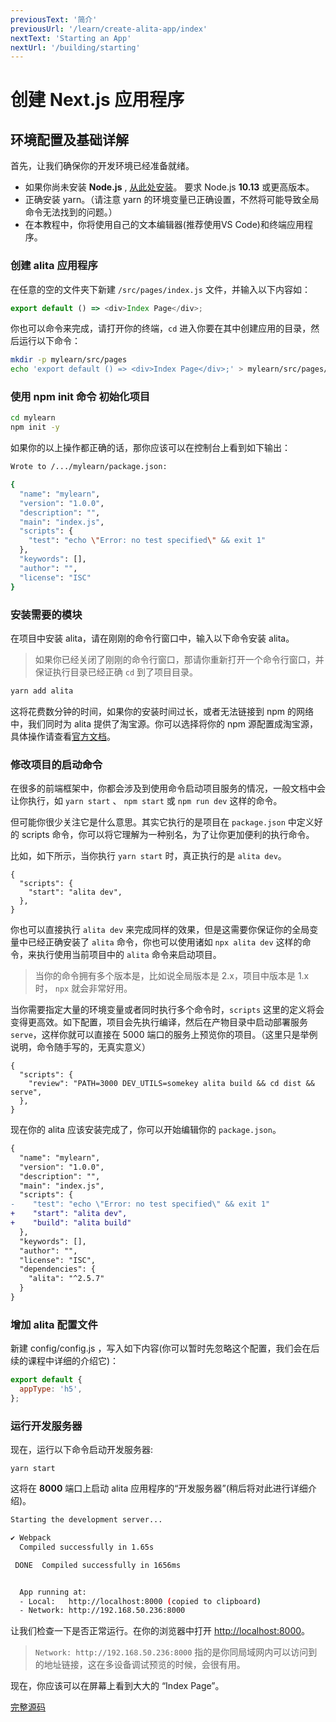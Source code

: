 ```yaml
---
previousText: '简介'
previousUrl: '/learn/create-alita-app/index'
nextText: 'Starting an App'
nextUrl: '/building/starting'
---
```


# 创建 Next.js 应用程序

## 环境配置及基础详解

首先，让我们确保你的开发环境已经准备就绪。

- 如果你尚未安装 **Node.js** , [从此处安装](https://nodejs.org/en/)。 要求 Node.js **10.13** 或更高版本。
- 正确安装 yarn。（请注意 yarn 的环境变量已正确设置，不然将可能导致全局命令无法找到的问题。）
- 在本教程中，你将使用自己的文本编辑器(推荐使用VS Code)和终端应用程序。

### 创建 alita 应用程序

在任意的空的文件夹下新建 `/src/pages/index.js` 文件，并输入以下内容如：

```js
export default () => <div>Index Page</div>;
```

你也可以命令来完成，请打开你的终端，`cd` 进入你要在其中创建应用的目录，然后运行以下命令：

```bash
mkdir -p mylearn/src/pages
echo 'export default () => <div>Index Page</div>;' > mylearn/src/pages/index.js
```

### 使用 npm init 命令 初始化项目

```bash
cd mylearn
npm init -y
```

如果你的以上操作都正确的话，那你应该可以在控制台上看到如下输出：

```bash
Wrote to /.../mylearn/package.json:

{
  "name": "mylearn",
  "version": "1.0.0",
  "description": "",
  "main": "index.js",
  "scripts": {
    "test": "echo \"Error: no test specified\" && exit 1"
  },
  "keywords": [],
  "author": "",
  "license": "ISC"
}
```

### 安装需要的模块

在项目中安装 alita，请在刚刚的命令行窗口中，输入以下命令安装 alita。

> 如果你已经关闭了刚刚的命令行窗口，那请你重新打开一个命令行窗口，并保证执行目录已经正确 `cd` 到了项目目录。

```bash
yarn add alita
```

这将花费数分钟的时间，如果你的安装时间过长，或者无法链接到 npm 的网络中，我们同时为 alita 提供了淘宝源。你可以选择将你的 npm 源配置成淘宝源，具体操作请查看[官方文档](https://cnpmjs.org/)。

### 修改项目的启动命令

在很多的前端框架中，你都会涉及到使用命令启动项目服务的情况，一般文档中会让你执行，如 `yarn start` 、 `npm start` 或 `npm run dev` 这样的命令。

但可能你很少关注它是什么意思。其实它执行的是项目在 `package.json` 中定义好的 scripts 命令，你可以将它理解为一种别名，为了让你更加便利的执行命令。

比如，如下所示，当你执行 `yarn start` 时，真正执行的是 `alita dev`。

```
{
  "scripts": {
    "start": "alita dev",
  },
}
```

你也可以直接执行 `alita dev` 来完成同样的效果，但是这需要你保证你的全局变量中已经正确安装了 `alita` 命令，你也可以使用诸如 `npx alita dev` 这样的命令，来执行使用当前项目中的 `alita` 命令来启动项目。


> 当你的命令拥有多个版本是，比如说全局版本是 2.x，项目中版本是 1.x 时， `npx` 就会非常好用。

当你需要指定大量的环境变量或者同时执行多个命令时，`scripts` 这里的定义将会变得更高效。如下配置，项目会先执行编译，然后在产物目录中启动部署服务 `serve`，这样你就可以直接在 5000 端口的服务上预览你的项目。（这里只是举例说明，命令随手写的，无真实意义）

```
{
  "scripts": {
    "review": "PATH=3000 DEV_UTILS=somekey alita build && cd dist && serve",
  },
}
```

现在你的 alita 应该安装完成了，你可以开始编辑你的 `package.json`。

```diff
{
  "name": "mylearn",
  "version": "1.0.0",
  "description": "",
  "main": "index.js",
  "scripts": {
-    "test": "echo \"Error: no test specified\" && exit 1"
+    "start": "alita dev",
+    "build": "alita build"
  },
  "keywords": [],
  "author": "",
  "license": "ISC",
  "dependencies": {
    "alita": "^2.5.7"
  }
}

```

### 增加 alita 配置文件

新建 config/config.js ，写入如下内容(你可以暂时先忽略这个配置，我们会在后续的课程中详细的介绍它)：

```js
export default {
  appType: 'h5',
};
```

### 运行开发服务器

现在，运行以下命令启动开发服务器:

```shell
yarn start
```

这将在 **8000** 端口上启动 alita 应用程序的“开发服务器”(稍后将对此进行详细介绍)。

```bash
Starting the development server...

✔ Webpack
  Compiled successfully in 1.65s

 DONE  Compiled successfully in 1656ms


  App running at:
  - Local:   http://localhost:8000 (copied to clipboard)
  - Network: http://192.168.50.236:8000
```

让我们检查一下是否正常运行。在你的浏览器中打开 [http://localhost:8000](http://localhost:8000)。

> `Network: http://192.168.50.236:8000` 指的是你同局域网内可以访问到的地址链接，这在多设备调试预览的时候，会很有用。

现在，你应该可以在屏幕上看到大大的 “Index Page”。

[完整源码](https://github.com/alitajs/learn-alita-demo/tree/step1-create-alita-app-setup)
